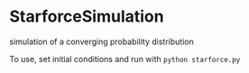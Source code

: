 # StarforceSimulation
simulation of a converging probability distribution

To use, set initial conditions and run with `python starforce.py`
